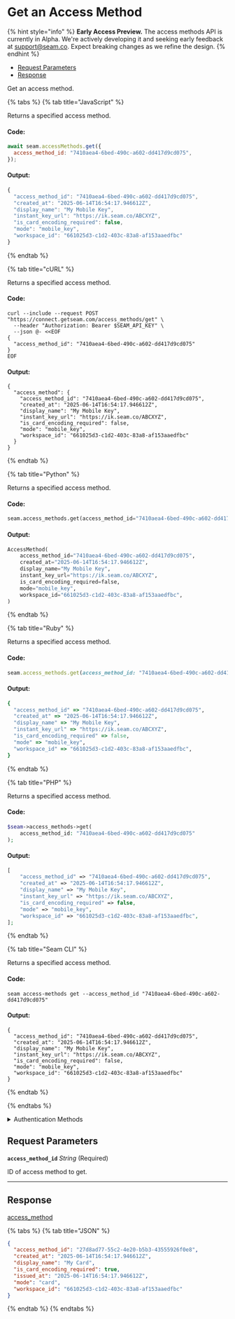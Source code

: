 # Get an Access Method
{% hint style="info" %}
**Early Access Preview.** The access methods API is currently in Alpha. We're actively developing it and seeking early feedback at [support@seam.co](mailto:support@seam.co). Expect breaking changes as we refine the design.
{% endhint %}

- [Request Parameters](#request-parameters)
- [Response](#response)

Get an access method.


{% tabs %}
{% tab title="JavaScript" %}

Returns a specified access method.

#### Code:

```javascript
await seam.accessMethods.get({
  access_method_id: "7410aea4-6bed-490c-a602-dd417d9cd075",
});
```

#### Output:

```javascript
{
  "access_method_id": "7410aea4-6bed-490c-a602-dd417d9cd075",
  "created_at": "2025-06-14T16:54:17.946612Z",
  "display_name": "My Mobile Key",
  "instant_key_url": "https://ik.seam.co/ABCXYZ",
  "is_card_encoding_required": false,
  "mode": "mobile_key",
  "workspace_id": "661025d3-c1d2-403c-83a8-af153aaedfbc"
}
```
{% endtab %}

{% tab title="cURL" %}

Returns a specified access method.

#### Code:

```curl
curl --include --request POST "https://connect.getseam.com/access_methods/get" \
  --header "Authorization: Bearer $SEAM_API_KEY" \
  --json @- <<EOF
{
  "access_method_id": "7410aea4-6bed-490c-a602-dd417d9cd075"
}
EOF
```

#### Output:

```curl
{
  "access_method": {
    "access_method_id": "7410aea4-6bed-490c-a602-dd417d9cd075",
    "created_at": "2025-06-14T16:54:17.946612Z",
    "display_name": "My Mobile Key",
    "instant_key_url": "https://ik.seam.co/ABCXYZ",
    "is_card_encoding_required": false,
    "mode": "mobile_key",
    "workspace_id": "661025d3-c1d2-403c-83a8-af153aaedfbc"
  }
}
```
{% endtab %}

{% tab title="Python" %}

Returns a specified access method.

#### Code:

```python
seam.access_methods.get(access_method_id="7410aea4-6bed-490c-a602-dd417d9cd075")
```

#### Output:

```python
AccessMethod(
    access_method_id="7410aea4-6bed-490c-a602-dd417d9cd075",
    created_at="2025-06-14T16:54:17.946612Z",
    display_name="My Mobile Key",
    instant_key_url="https://ik.seam.co/ABCXYZ",
    is_card_encoding_required=false,
    mode="mobile_key",
    workspace_id="661025d3-c1d2-403c-83a8-af153aaedfbc",
)
```
{% endtab %}

{% tab title="Ruby" %}

Returns a specified access method.

#### Code:

```ruby
seam.access_methods.get(access_method_id: "7410aea4-6bed-490c-a602-dd417d9cd075")
```

#### Output:

```ruby
{
  "access_method_id" => "7410aea4-6bed-490c-a602-dd417d9cd075",
  "created_at" => "2025-06-14T16:54:17.946612Z",
  "display_name" => "My Mobile Key",
  "instant_key_url" => "https://ik.seam.co/ABCXYZ",
  "is_card_encoding_required" => false,
  "mode" => "mobile_key",
  "workspace_id" => "661025d3-c1d2-403c-83a8-af153aaedfbc",
}
```
{% endtab %}

{% tab title="PHP" %}

Returns a specified access method.

#### Code:

```php
$seam->access_methods->get(
    access_method_id: "7410aea4-6bed-490c-a602-dd417d9cd075"
);
```

#### Output:

```php
[
    "access_method_id" => "7410aea4-6bed-490c-a602-dd417d9cd075",
    "created_at" => "2025-06-14T16:54:17.946612Z",
    "display_name" => "My Mobile Key",
    "instant_key_url" => "https://ik.seam.co/ABCXYZ",
    "is_card_encoding_required" => false,
    "mode" => "mobile_key",
    "workspace_id" => "661025d3-c1d2-403c-83a8-af153aaedfbc",
];
```
{% endtab %}

{% tab title="Seam CLI" %}

Returns a specified access method.

#### Code:

```seam_cli
seam access-methods get --access_method_id "7410aea4-6bed-490c-a602-dd417d9cd075"
```

#### Output:

```seam_cli
{
  "access_method_id": "7410aea4-6bed-490c-a602-dd417d9cd075",
  "created_at": "2025-06-14T16:54:17.946612Z",
  "display_name": "My Mobile Key",
  "instant_key_url": "https://ik.seam.co/ABCXYZ",
  "is_card_encoding_required": false,
  "mode": "mobile_key",
  "workspace_id": "661025d3-c1d2-403c-83a8-af153aaedfbc"
}
```
{% endtab %}

{% endtabs %}


<details>

<summary>Authentication Methods</summary>

- API key
- Personal access token
  <br>Must also include the `seam-workspace` header in the request.

To learn more, see [Authentication](https://docs.seam.co/latest/api/authentication).
</details>

## Request Parameters

**`access_method_id`** *String* (Required)

ID of access method to get.

---


## Response

[access\_method](.)


{% tabs %}
{% tab title="JSON" %}



```json
{
  "access_method_id": "27d8ad77-55c2-4e20-b5b3-43555926f0e8",
  "created_at": "2025-06-14T16:54:17.946612Z",
  "display_name": "My Card",
  "is_card_encoding_required": true,
  "issued_at": "2025-06-14T16:54:17.946612Z",
  "mode": "card",
  "workspace_id": "661025d3-c1d2-403c-83a8-af153aaedfbc"
}
```
{% endtab %}
{% endtabs %}
